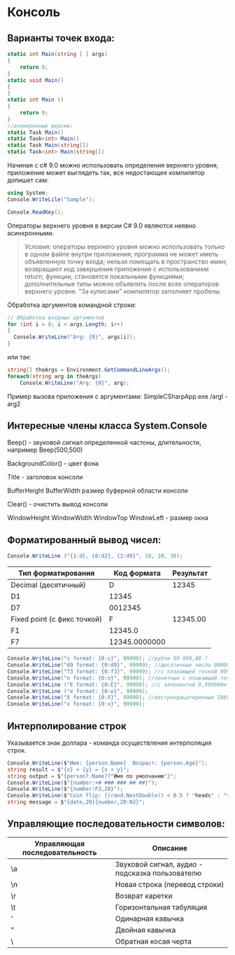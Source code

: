 # Консоль

## Варианты точек входа:

```csharp
static int Main(string [ ] args)
{
    return 0;
}
static void Main()
{
}
static int Main ()
{
    return 0;
}
//асинхронные версии:
static Task Main()
static Task<int> Main()
static Task Main(string[])
static Task<int> Main(string[])
```

Начиная с c# 9.0 можно использовать определения верхнего уровня, приложение может выглядеть так, все недостающее компилятор допишет сам:

```csharp
using System;
Console.WriteLile("Sample");

Console.ReadKey();
```

Операторы верхнего уровня в версии C# 9.0 являются неявно асинхронными.

>Условия: операторы верхнего уровня можно использовать только в одном файле внутри приложения; программа не может иметь объявленную точку входа; нельзя помещать в пространство имен; возвращают код завершения приложения с использованием return; функции, становятся локальными функциями; дополнительные типы можно объявлять после всех операторов верхнего уровня. “За кулисами” компилятор заполняет пробелы

Обработка аргументов командной строки:

```csharp
// Обработка входных аргументов
for (int i = 0; i < args.Length; i++)
{
  Console.WriteLine("Arg: {0}", args[i]);
}
```

или так:

```csharp
string[] theArgs = Environment.GetCommandLineArgs();
foreach(string arg in theArgs)
    Console.WriteLine("Arg: {0}", arg);
```

Пример вызова приложения с аргументами: SimpleCSharpApp.ехе /argl -arg2

## Интересные члены класса System.Console

Beep() - звуковой сигнал определенной частоны, длительности, например Beep(500,500)

BackgroundColor() - цвет фона

Title - заголовок консоли

BufferHeight BufferWidth размер буферной области консоли

Clear() - очистить вывод консоли

WindowHeight WindowWidth WindowTop WindowLeft - размер окна

## Форматированный вывод чисел:

```csharp
Console.WriteLine ("{1:d}, {0:d2}, {2:d9}", 10, 20, 30);
```

Тип форматирования | Код формата | Результат
--------|--------|----------
Decimal (десятичный)     | D | 12345
| D1         |         12345                            
| D7         |         0012345                            
Fixed point (с фикс точкой) | F | 12345.00
| F1         |         12345.0                            
| F7         |        12345.0000000

```csharp
Console.WriteLine("c format: {0:c}", 99999); //рубли 99 999,00 ?
Console.WriteLine("d9 format: {0:d9}", 99999); //десятичные числа 000099999
Console.WriteLine("f3 format: {0:f3}", 99999); //с плавающей точкой 99999,000
Console.WriteLine("n format: {0:n}", 99999); //понятные с плавающей точкой 99 999,00
Console.WriteLine ("Е format: {0:Е}", 99999); //с экпонентой 9,999900e+004
Console.WriteLine ("е format: {0:е}", 99999);
Console.WriteLine("X format: {0:X}", 99999); //шестрандацатеричные 1869f
Console.WriteLine("x format: {0:x}", 99999);
```

## Интерполирование строк

Указывается знак доллара - команда осуществления интерполяция строк.

```csharp
Console.WriteLine($"Имя: {person.Name}  Возраст: {person.Age}");
string result = $"{x} + {y} = {x + y}";
string output = $"{person?.Name??"Имя по умолчанию"}";
Console.WriteLine($"{number:+# ### ### ## ##}");
Console.WriteLine($"{number:F3,20}");
Console.WriteLine($"Coin flip: {(rand.NextDouble() < 0.5 ? "heads" : "tails")}");
string message = $"{date,20}{number,20:N3}";
```

## Управляющие последовательности символов:

Управляющая последовательность     | Описание
-------------------------|-------------------------
\a | Звуковой сигнал, аудио - подсказка пользователю
\n | Новая строка (перевод строки)
\r | Возврат каретки
\t | Горизонтальная табуляция
\' | Одинарная кавычка
\" | Двойная кавычка
\\ | Обратная косая черта


